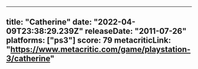 
---
title: "Catherine"
date: "2022-04-09T23:38:29.239Z"
releaseDate: "2011-07-26"
platforms: ["ps3"]
score: 79
metacriticLink: "https://www.metacritic.com/game/playstation-3/catherine"
---
